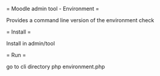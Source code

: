 = Moodle admin tool - Environment =

Provides a command line version of the environment check

= Install =

Install in admin/tool

= Run =

go to cli directory
php environment.php
